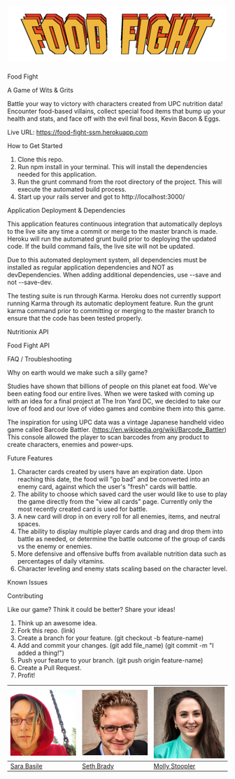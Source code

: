 # ![pageres](app/client/images/food_fight_logo.png)





Food Fight

A Game of Wits & Grits

Battle your way to victory with characters created from UPC nutrition data!
Encounter food-based villains, collect special food items that bump up your health and stats, and face off with the evil final boss, Kevin Bacon & Eggs.

Live URL: https://food-fight-ssm.herokuapp.com


How to Get Started

1) Clone this repo.
2) Run npm install in your terminal. This will install the dependencies needed for this application.
3) Run the grunt command from the root directory of the project. This will execute the automated build process.
4) Start up your rails server and got to http://localhost:3000/


Application Deployment & Dependencies

This application features continuous integration that automatically deploys to the live site any time a commit or merge to the master branch is made. Heroku will run the automated grunt build prior to deploying the updated code. If the build command fails, the live site will not be updated.

Due to this automated deployment system, all dependencies must be installed as regular application dependencies and NOT as devDependencies. When adding additional dependencies, use --save and not --save-dev.

The testing suite is run through Karma. Heroku does not currently support running Karma through its automatic deployment feature. Run the grunt karma command prior to committing or merging to the master branch to ensure that the code has been tested properly.


Nutritionix API


Food Fight API


FAQ / Troubleshooting

Why on earth would we make such a silly game?

Studies have shown that billions of people on this planet eat food. We've been eating food our entire lives. When we were tasked with coming up with an idea for a final project at The Iron Yard DC, we decided to take our love of food and our love of video games and combine them into this game.

The inspiration for using UPC data was a vintage Japanese handheld video game called Barcode Battler. (https://en.wikipedia.org/wiki/Barcode_Battler) This console allowed the player to scan barcodes from any product to create characters, enemies and power-ups.


Future Features

1) Character cards created by users have an expiration date. Upon reaching this date, the food will "go bad" and be converted into an enemy card, against which the user's "fresh" cards will battle.
2) The ability to choose which saved card the user would like to use to play the game directly from the "view all cards" page. Currently only the most recently created card is used for battle.
3) A new card will drop in on every roll for all enemies, items, and neutral spaces.
4) The ability to display multiple player cards and drag and drop them into battle as needed, or determine the battle outcome of the group of cards vs the enemy or enemies.
5) More defensive and offensive buffs from available nutrition data such as percentages of daily vitamins.
6) Character leveling and enemy stats scaling based on the character level. 


Known Issues


Contributing

Like our game? Think it could be better? Share your ideas!
1) Think up an awesome idea.
2) Fork this repo. (link)
3) Create a branch for your feature. (git checkout -b feature-name)
4) Add and commit your changes. (git add file_name) (git commit -m "I added a thing!")
5) Push your feature to your branch. (git push origin feature-name)
6) Create a Pull Request.
7) Profit!


[![Sara Basile](app/client/images/sara_pic.jpg)](https://github.com/WatchTheGap) | [![Seth Brady](app/client/images/seth.jpg)](http://www.sethgabrielbrady.com) | [![Molly Stoopler](app/client/images/molly_pic.png)](https://github.com/mstoople532)
---|---|---
[Sara Basile](https://github.com/WatchTheGap) | [Seth Brady](http://www.sethgabrielbrady.com) | [Molly Stoopler](https://github.com/mstoople532)
